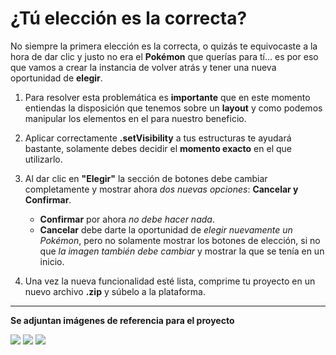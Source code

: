 # ¿Tú elección es la correcta?

No siempre la primera elección es la correcta, o quizás te equivocaste a la hora de dar clic y justo no era el __Pokémon__ que querías para tí... es por eso que vamos a crear la instancia de volver atrás y tener una nueva oportunidad de __elegir__.

1. Para resolver esta problemática es __importante__ que en este momento entiendas la disposición que tenemos sobre un __layout__ y como podemos manipular los elementos en el para nuestro beneficio.

2. Aplicar correctamente __.setVisibility__ a tus estructuras te ayudará bastante, solamente debes decidir el __momento exacto__ en el que utilizarlo.

3. Al dar clic en __"Elegir"__ la sección de botones debe cambiar completamente y mostrar ahora _dos nuevas opciones_: __Cancelar y Confirmar__.
    - __Confirmar__ por ahora _no debe hacer nada_.
    - __Cancelar__ debe darte la oportunidad de _elegir nuevamente un Pokémon_, pero no solamente mostrar los botones de elección, si no que _la imagen también debe cambiar_ y mostrar la que se tenía en un inicio.

4. Una vez la nueva funcionalidad esté lista, comprime tu proyecto en un nuevo archivo __.zip__ y súbelo a la plataforma.

----------
__Se adjuntan imágenes de referencia para el proyecto__

![](https://i.imgur.com/Rzvm5Wx.png)
![](https://i.imgur.com/3obHZQ1.png)
![](https://i.imgur.com/96tcmHN.png)
